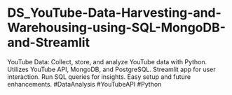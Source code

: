 # DS_YouTube-Data-Harvesting-and-Warehousing-using-SQL-MongoDB-and-Streamlit
YouTube Data: Collect, store, and analyze YouTube data with Python. Utilizes YouTube API, MongoDB, and PostgreSQL. Streamlit app for user interaction. Run SQL queries for insights. Easy setup and future enhancements. #DataAnalysis #YouTubeAPI #Python
